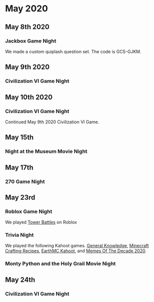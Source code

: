 # May 2020

## May 8th 2020
### Jackbox Game Night
We made a custom quiplash question set. The code is GCS-GJKM.

## May 9th 2020
### Civilization VI Game Night

## May 10th 2020
### Civilization VI Game Night
Continued May 9th 2020 Civilization VI Game.

## May 15th
### Night at the Museum Movie Night

## May 17th
### 270 Game Night

## May 23rd
### Roblox Game Night
We played [Tower Battles](https://www.roblox.com/games/45146873/Tower-Battles) on Roblox
### Trivia Night
We played the following Kahoot games. [General Knowledge](https://create.kahoot.it/share/general-knowledge/42c390ad-c5da-40cc-aab4-4f216231aaef), [Minecraft Crafting Recipes](https://create.kahoot.it/share/minecraft-crafting-recipes/8f6fb093-7565-40e6-94cf-106d7468aabb), [EarthMC Kahoot](https://create.kahoot.it/share/earthmc-kahoot/a055996e-faba-4c9a-b5a5-66beeccee30f), and [Memes Of The Decade 2020](https://create.kahoot.it/share/memes-of-the-decade-2020/882b7ac4-7f47-474e-9005-1c5a970f4b4c).
### Monty Python and the Holy Grail Movie Night

## May 24th
### Civilization VI Game Night
